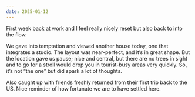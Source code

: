 ```yaml
---
date: 2025-01-12
---
```


First week back at work and I feel really nicely reset but also back to into the flow.

We gave into temptation and viewed another house today, one that integrates a studio. The layout was near-perfect, and it’s in great shape. But the location gave us pause; nice and central, but there are no trees in sight and to go for a stroll would drop you in tourist-busy areas very quickly. So, it’s not “the one” but did spark a lot of thoughts.

Also caught up with friends freshly returned from their first trip back to the US. Nice reminder of how fortunate we are to have settled here.
